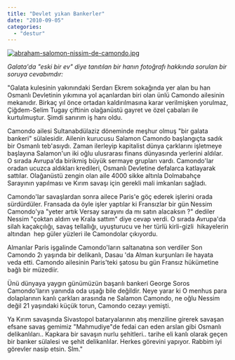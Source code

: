 ```yaml
---
title: "Devlet yıkan Bankerler"
date: "2010-09-05"
categories: 
  - "destur"
---
```


[![abraham-salomon-nissim-de-camondo.jpg](/uploads/2010/09/abraham-salomon-nissim-de-camondo.jpg)](/uploads/2010/09/abraham-salomon-nissim-de-camondo.jpg "abraham-salomon-nissim-de-camondo.jpg")

_Galata'da "eski bir ev" diye tanıtılan bir hanın fotoğrafı hakkında sorulan bir soruya cevabımdır:_

"Galata kulesinin yakınındaki Serdarı Ekrem sokağında yer alan bu han Osmanlı Devletinin yıkımına yol açanlardan biri olan ünlü Camondo ailesinin mekanıdır. Birkaç yıl önce ortadan kaldırılmasına karar verilmişken yorulmaz, Çiğdem-Selim Tugay çiftinin olağanüstü gayret ve özel çabaları ile kurtulmuştur. Şimdi sanırım iş hanı oldu.

Camondo ailesi Sultanabdülaziz döneminde meşhur olmuş "bir galata bankeri" sülalesidir. Ailenin kurucusu Salamon Camondo başlangıçta sadık bir Osmanlı teb'asıydı. Zaman ilerleyip kapitalist dünya çarklarını işletmeye başlayına Salamon'un iki oğlu ulusrarası finans dünyasında yerlerini aldılar. O sırada Avrupa'da birikmiş büyük sermaye grupları vardı. Camondo'lar oradan ucuzca aldıkları kredileri, Osmanlı Devletine defalarca katlayarak sattılar. Olağanüstü zengin olan aile 4000 sikke altınla Dolmabahçe Sarayının yapılması ve Kırım savaşı için gerekli mali imkanları sağladı.

Camondo'lar savaşlardan sonra ailece Paris'e göç ederek işlerini orada sürdürdüler. Fransada da öyle işler yaptılar ki Fransızlar bir gün Nessim Camondo'ya "yeter artık Versay sarayını da mı satın alacaksın ?" dediler Nessim "çoktan aldım ve Krala sattım" diye cevap verdi. O sırada Avrupa'da silah kaçakçılığı, savaş tellallığı, uyuşturucu ve her türlü kirli-gizli  hikayelerin altından  hep güler yüzleri ile Camondolar çıkıyordu.

Almanlar Paris işgalinde Camondo'ların saltanatına son verdiler Son Camondo 2ı yaşında bir delikanlı, Dasau 'da Alman kurşunları ile hayata veda etti. Camondo ailesinin Paris'teki şatosu bu gün Fransız hükümetine bağlı bir müzediir.

Ünü dünyaya yaygın günümüzün başarılı bankeri George Soros Camondo'ların yanında oda uşağı bile değildir. Neye yarar ki O menhus para dolaplarının kanlı çarkları arasında ne Salamon Camondo, ne oğlu Nessim değil 21 yaşındaki küçük torun, Camondo cezayı yemişti.

Ya Kırım savaşında Sivastopol bataryalarının atış menziline girerek savaşan efsane savaş gemimiz "Mahmudiye"de fedai can eden arslan gibi Osmanlı delikanlıları.. Kapkara bir savaşın nurlu şehitleri.. tarihe eli kanlı olarak geçen bir banker sülalesi ve şehit delikanlılar. Herkes görevini yapıyor. Rabbim iyi görevler nasip etsin. Slm."
